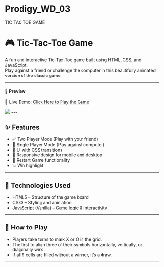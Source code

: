 # Prodigy_WD_03
TIC TAC TOE GAME
# 🎮 Tic-Tac-Toe Game

A fun and interactive Tic-Tac-Toe game built using HTML, CSS, and JavaScript.  
Play against a friend or challenge the computer in this beautifully animated version of the classic game.

---

#### 🌟 Preview

🔗 Live Demo: [Click Here to Play the Game](https://piyush667-gif.github.io/Prodigy_WD_03/)
<td>
    <a href="url_to_php?x=1&y=1&action=move">
        <img src="url_to_php?x=1&y=1&action=view">
    </a>
</td>
---

## ✨ Features

- ✅ Two Player Mode (Play with your friend)
- 🤖 Single Player Mode (Play against computer)
- 🎨  UI with CSS transitions
- 📱 Responsive design for mobile and desktop
- 🔁 Restart Game functionality
- 💥 Win highlight 

---

## 🚀 Technologies Used

- HTML5 – Structure of the game board
- CSS3 – Styling and animation
- JavaScript (Vanilla) – Game logic & interactivity

---

## 🧠 How to Play

- Players take turns to mark X or O in the grid.
- The first to align three of their symbols horizontally, vertically, or diagonally wins.
- If all 9 cells are filled without a winner, it’s a draw.

---


